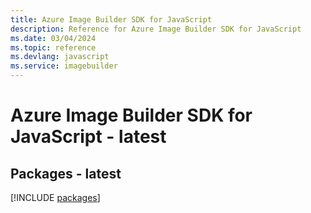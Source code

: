 ```yaml
---
title: Azure Image Builder SDK for JavaScript
description: Reference for Azure Image Builder SDK for JavaScript
ms.date: 03/04/2024
ms.topic: reference
ms.devlang: javascript
ms.service: imagebuilder
---
```

# Azure Image Builder SDK for JavaScript - latest
## Packages - latest
[!INCLUDE [packages](image-builder-index.md)]